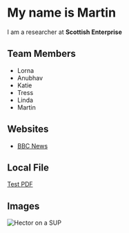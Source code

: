 # My name is Martin

I am a researcher at **Scottish Enterprise**

## Team Members
- Lorna
- Anubhav
- Katie
- Tress
- Linda
- Martin

## Websites
- [BBC News](https://news.bbc.co.uk)

## Local File
[Test PDF](https://scotentsd.github.io/testing/files/test.pdf)

## Images
![Hector on a SUP](https://scotentsd.github.io/testing/files/hector.jpg)

